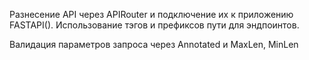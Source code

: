 Разнесение API через APIRouter и подключение их к приложению FASTAPI().
Использование тэгов и префиксов пути для эндпоинтов.

Валидация параметров запроса через Annotated и MaxLen, MinLen
